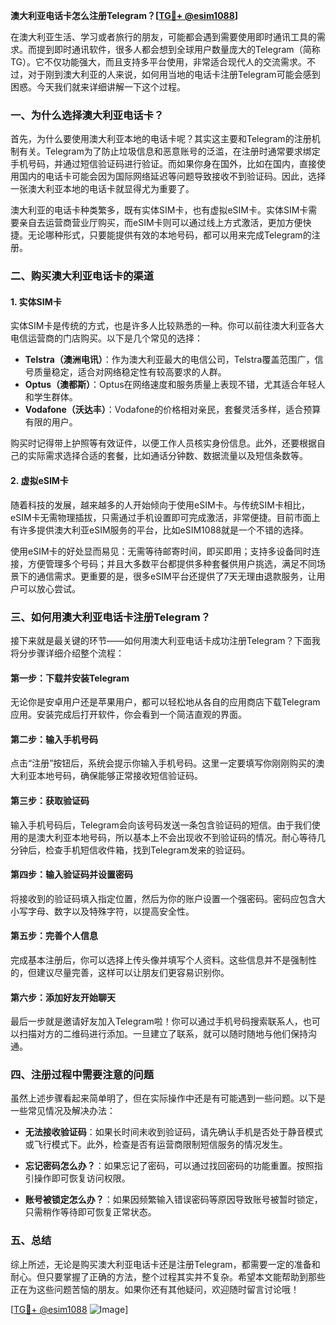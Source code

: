 **澳大利亚电话卡怎么注册Telegram？[[TG💪+ @esim1088](https://t.me/s/esim1088)]**

在澳大利亚生活、学习或者旅行的朋友，可能都会遇到需要使用即时通讯工具的需求。而提到即时通讯软件，很多人都会想到全球用户数量庞大的Telegram（简称TG）。它不仅功能强大，而且支持多平台使用，非常适合现代人的交流需求。不过，对于刚到澳大利亚的人来说，如何用当地的电话卡注册Telegram可能会感到困惑。今天我们就来详细讲解一下这个过程。

### 一、为什么选择澳大利亚电话卡？

首先，为什么要使用澳大利亚本地的电话卡呢？其实这主要和Telegram的注册机制有关。Telegram为了防止垃圾信息和恶意账号的泛滥，在注册时通常要求绑定手机号码，并通过短信验证码进行验证。而如果你身在国外，比如在国内，直接使用国内的电话卡可能会因为国际网络延迟等问题导致接收不到验证码。因此，选择一张澳大利亚本地的电话卡就显得尤为重要了。

澳大利亚的电话卡种类繁多，既有实体SIM卡，也有虚拟eSIM卡。实体SIM卡需要亲自去运营商营业厅购买，而eSIM卡则可以通过线上方式激活，更加方便快捷。无论哪种形式，只要能提供有效的本地号码，都可以用来完成Telegram的注册。

### 二、购买澳大利亚电话卡的渠道

#### 1. 实体SIM卡
实体SIM卡是传统的方式，也是许多人比较熟悉的一种。你可以前往澳大利亚各大电信运营商的门店购买。以下是几个常见的选择：

- **Telstra（澳洲电讯）**：作为澳大利亚最大的电信公司，Telstra覆盖范围广，信号质量稳定，适合对网络稳定性有较高要求的人群。
- **Optus（澳都斯）**：Optus在网络速度和服务质量上表现不错，尤其适合年轻人和学生群体。
- **Vodafone（沃达丰）**：Vodafone的价格相对亲民，套餐灵活多样，适合预算有限的用户。

购买时记得带上护照等有效证件，以便工作人员核实身份信息。此外，还要根据自己的实际需求选择合适的套餐，比如通话分钟数、数据流量以及短信条数等。

#### 2. 虚拟eSIM卡
随着科技的发展，越来越多的人开始倾向于使用eSIM卡。与传统SIM卡相比，eSIM卡无需物理插拔，只需通过手机设置即可完成激活，非常便捷。目前市面上有许多提供澳大利亚eSIM服务的平台，比如eSIM1088就是一个不错的选择。

使用eSIM卡的好处显而易见：无需等待邮寄时间，即买即用；支持多设备同时连接，方便管理多个号码；并且大多数平台都提供多种套餐供用户挑选，满足不同场景下的通信需求。更重要的是，很多eSIM平台还提供了7天无理由退款服务，让用户可以放心尝试。

### 三、如何用澳大利亚电话卡注册Telegram？

接下来就是最关键的环节——如何用澳大利亚电话卡成功注册Telegram？下面我将分步骤详细介绍整个流程：

#### 第一步：下载并安装Telegram
无论你是安卓用户还是苹果用户，都可以轻松地从各自的应用商店下载Telegram应用。安装完成后打开软件，你会看到一个简洁直观的界面。

#### 第二步：输入手机号码
点击“注册”按钮后，系统会提示你输入手机号码。这里一定要填写你刚刚购买的澳大利亚本地号码，确保能够正常接收短信验证码。

#### 第三步：获取验证码
输入手机号码后，Telegram会向该号码发送一条包含验证码的短信。由于我们使用的是澳大利亚本地号码，所以基本上不会出现收不到验证码的情况。耐心等待几分钟后，检查手机短信收件箱，找到Telegram发来的验证码。

#### 第四步：输入验证码并设置密码
将接收到的验证码填入指定位置，然后为你的账户设置一个强密码。密码应包含大小写字母、数字以及特殊字符，以提高安全性。

#### 第五步：完善个人信息
完成基本注册后，你可以选择上传头像并填写个人资料。这些信息并不是强制性的，但建议尽量完善，这样可以让朋友们更容易识别你。

#### 第六步：添加好友开始聊天
最后一步就是邀请好友加入Telegram啦！你可以通过手机号码搜索联系人，也可以扫描对方的二维码进行添加。一旦建立了联系，就可以随时随地与他们保持沟通。

### 四、注册过程中需要注意的问题

虽然上述步骤看起来简单明了，但在实际操作中还是有可能遇到一些问题。以下是一些常见情况及解决办法：

- **无法接收验证码**：如果长时间未收到验证码，请先确认手机是否处于静音模式或飞行模式下。此外，检查是否有运营商限制短信服务的情况发生。
  
- **忘记密码怎么办？**：如果忘记了密码，可以通过找回密码的功能重置。按照指引操作即可恢复访问权限。

- **账号被锁定怎么办？**：如果因频繁输入错误密码等原因导致账号被暂时锁定，只需稍作等待即可恢复正常状态。

### 五、总结

综上所述，无论是购买澳大利亚电话卡还是注册Telegram，都需要一定的准备和耐心。但只要掌握了正确的方法，整个过程其实并不复杂。希望本文能帮助到那些正在为这些问题苦恼的朋友。如果你还有其他疑问，欢迎随时留言讨论哦！

[[TG💪+ @esim1088](https://t.me/s/esim1088) ![Image](https://i.postimg.cc/4NQfJmqS/Snipaste-2025-05-13-00-14-12.png)]